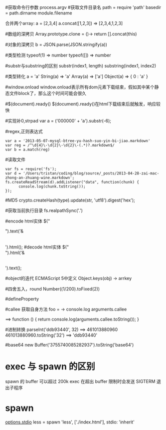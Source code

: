 #获取命令行参数
process.argv
#获取文件目录名
path = require 'path'
basedir = path.dirname module.filename

合并两个array:
a = [2,3,4]
a.concat([1,2,3])
=> [2,3,4,1,2,3]

#数组的深拷贝
Array.prototype.clone = ()->
    return [].concat(this)

#对象的深拷贝
b = JSON.parse(JSON.stringify(a))

#类型检测
typeof(1)
=> number
typeof([])
=> number

#substr与substring的区别
substr(index1, length)
substring(index1, index2)

#类型转化
a = 'a'
String(a)   => 'a'
Array(a)    => ['a']
Object(a)   => { 0 : 'a' }

#window.onload
window.onload表示所有dom元素下载结束，假如其中某个静态文件block了，那么这个时间可能会很久

#$(document).ready()
$(document).ready()在html下载结束后就触发，响应较快

#实现补0,strpad
var a = ('000000' + 'a').substr(-6);

#regex,正则表达式
```
var a = '2013-05-07-mysql-btree-yu-hash-suo-yin-bi-jiao.markdown'
var reg = /^\d{4}\-\d{2}\-\d{2}\-(.*)?.markdown$/
var b = a.match(reg)
```

#读取文件
```
var fs = require('fs');
var d = '/Users/tristan/coding/blog/source/_posts/2013-04-28-zai-mac-zhong-an-zhuang-wine.markdown';
fs.createReadStream(d).addListener("data", function(chunk) {
      console.log(chunk.toString());
});
```

#MD5
crypto.createHash(type).update(str, 'utf8').digest('hex');

#获取当前执行目录
fs.realpathSync('.')

#encode html实体
$("<div/>").text('<table>&</table>').html();
#decode html实体
$("<div/>").html('<table>&</table>').text();

#object的迭代
ECMAScript 5中定义
Object.keys(obj) -> arrkey

#四舍五入，round
Number((1/200).toFixed(2))

#defineProperty

#callee
获取自身方法
foo = -> console.log arguments.callee

==> function () {
      return console.log(arguments.callee.toString());
    }

#进制转换
parseInt('ddb93440', 32) ==> 461013880960
461013880960.toString('32') ==> 'ddb93440'

#base64
new Buffer('3755740085282937').toString('base64')

# exec 与 spawn 的区别
spawn 的 buffer 可以超过 200k
exec 在超出 buffer 限制时会发送 SIGTERM 退出子程序

# spawn
[options.stdio](https://nodejs.org/api/child_process.html#child_process_options_stdio)
less = spawn 'less', ['./index.html'], stdio: 'inherit'
